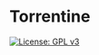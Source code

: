# Torrentine
[![License: GPL v3](https://img.shields.io/badge/License-GPL%20v3-blue.svg)](https://www.gnu.org/licenses/gpl-3.0)
